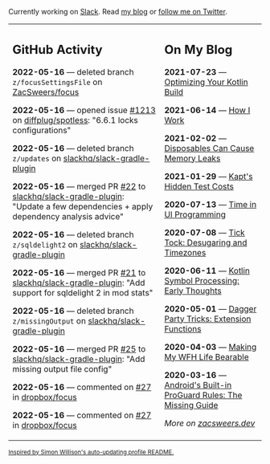 Currently working on [Slack](https://slack.com/). Read [my blog](https://zacsweers.dev/) or [follow me on Twitter](https://twitter.com/ZacSweers).

<table><tr><td valign="top" width="60%">

## GitHub Activity
<!-- githubActivity starts -->
**2022-05-16** — deleted branch `z/focusSettingsFile` on [ZacSweers/focus](https://github.com/ZacSweers/focus)

**2022-05-16** — opened issue [#1213](https://github.com/diffplug/spotless/issues/1213) on [diffplug/spotless](https://github.com/diffplug/spotless): "6.6.1 locks configurations"

**2022-05-16** — deleted branch `z/updates` on [slackhq/slack-gradle-plugin](https://github.com/slackhq/slack-gradle-plugin)

**2022-05-16** — merged PR [#22](https://github.com/slackhq/slack-gradle-plugin/pull/22) to [slackhq/slack-gradle-plugin](https://github.com/slackhq/slack-gradle-plugin): "Update a few dependencies + apply dependency analysis advice"

**2022-05-16** — deleted branch `z/sqldelight2` on [slackhq/slack-gradle-plugin](https://github.com/slackhq/slack-gradle-plugin)

**2022-05-16** — merged PR [#21](https://github.com/slackhq/slack-gradle-plugin/pull/21) to [slackhq/slack-gradle-plugin](https://github.com/slackhq/slack-gradle-plugin): "Add support for sqldelight 2 in mod stats"

**2022-05-16** — deleted branch `z/missingOutput` on [slackhq/slack-gradle-plugin](https://github.com/slackhq/slack-gradle-plugin)

**2022-05-16** — merged PR [#25](https://github.com/slackhq/slack-gradle-plugin/pull/25) to [slackhq/slack-gradle-plugin](https://github.com/slackhq/slack-gradle-plugin): "Add missing output file config"

**2022-05-16** — commented on [#27](https://github.com/dropbox/focus/pull/27#issuecomment-1128103307) in [dropbox/focus](https://github.com/dropbox/focus)

**2022-05-16** — commented on [#27](https://github.com/dropbox/focus/pull/27#issuecomment-1128102226) in [dropbox/focus](https://github.com/dropbox/focus)
<!-- githubActivity ends -->
</td><td valign="top" width="40%">

## On My Blog
<!-- blog starts -->
**2021-07-23** — [Optimizing Your Kotlin Build](https://www.zacsweers.dev/optimizing-your-kotlin-build/)

**2021-06-14** — [How I Work](https://www.zacsweers.dev/how-i-work/)

**2021-02-02** — [Disposables Can Cause Memory Leaks](https://www.zacsweers.dev/disposables-can-cause-memory-leaks/)

**2021-01-29** — [Kapt's Hidden Test Costs](https://www.zacsweers.dev/kapts-hidden-test-costs/)

**2020-07-13** — [Time in UI Programming](https://www.zacsweers.dev/time-in-ui/)

**2020-07-08** — [Tick Tock: Desugaring and Timezones](https://www.zacsweers.dev/ticktock-desugaring-timezones/)

**2020-06-11** — [Kotlin Symbol Processing: Early Thoughts](https://www.zacsweers.dev/kotlin-symbol-processor-early-thoughts/)

**2020-05-01** — [Dagger Party Tricks: Extension Functions](https://www.zacsweers.dev/dagger-party-tricks-extension-functions/)

**2020-04-03** — [Making My WFH Life Bearable](https://www.zacsweers.dev/making-wfh-life-bearable/)

**2020-03-16** — [Android's Built-in ProGuard Rules: The Missing Guide](https://www.zacsweers.dev/android-proguard-rules/)
<!-- blog ends -->
_More on [zacsweers.dev](https://zacsweers.dev/)_
</td></tr></table>

<sub><a href="https://simonwillison.net/2020/Jul/10/self-updating-profile-readme/">Inspired by Simon Willison's auto-updating profile README.</a></sub>